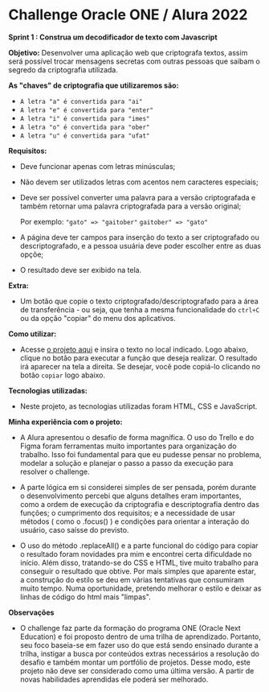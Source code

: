 # Challenge Oracle ONE / Alura 2022 

**Sprint 1 : Construa um decodificador de texto com Javascript**

**Objetivo:**
Desenvolver uma aplicação web que criptografa textos, assim será possível trocar mensagens secretas com outras pessoas que saibam o segredo da criptografia utilizada.

**As "chaves" de criptografia que utilizaremos são:**
- `A letra "a" é convertida para "ai"`  
- `A letra "e" é convertida para "enter"`  
- `A letra "i" é convertida para "imes"`  
- `A letra "o" é convertida para "ober"`  
- `A letra "u" é convertida para "ufat"`  

**Requisitos:**
- Deve funcionar apenas com letras minúsculas;
- Não devem ser utilizados letras com acentos nem caracteres especiais;
- Deve ser possível converter uma palavra para a versão criptografada e também retornar uma palavra criptografada para a versão original;

    Por exemplo:
    `"gato" => "gaitober"`
    `gaitober" => "gato"`

- A página deve ter campos para inserção do texto a ser criptografado ou descriptografado, e a pessoa usuária deve poder escolher entre as duas opçõe;
- O resultado deve ser exibido na tela.

**Extra:**
- Um botão que copie o texto criptografado/descriptografado para a área de transferência - ou seja, que tenha a mesma funcionalidade do `ctrl+C` ou da opção "copiar" do menu dos aplicativos.

**Como utilizar:**
- Acesse <a href="https://tiagopereirasantos.github.io/Decodificador-JS/">o projeto aqui</a> e insira o texto no local indicado. Logo abaixo, clique no botão para executar a função que deseja realizar. O resultado irá aparecer na tela a direita. Se desejar, você pode copiá-lo clicando no botão `copiar` logo abaixo.

**Tecnologias utilizadas:**
- Neste projeto, as tecnologias utilizadas foram HTML, CSS e JavaScript. 

**Minha experiência com o projeto:**  
- A Alura apresentou o desafio de forma magnífica. O uso do Trello e do Figma foram ferramentas muito importantes para organização do trabalho. Isso foi fundamental para que eu pudesse pensar no problema, modelar a solução e planejar o passo a passo da execução para resolver o challenge. 
  
- A parte lógica em si considerei simples de ser pensada, porém durante o desenvolvimento percebi que alguns detalhes eram importantes, como a ordem de execução da criptografia e descriptografia dentro das funções; o cumprimento dos requisitos; e a necessidade de usar métodos ( como o .focus() ) e condições para orientar a interação do usuário, caso saísse do previsto.  

- O uso do método .replaceAll() e a parte funcional do código para copiar o resultado foram novidades pra mim e encontrei certa dificuldade no início. 
Além disso, tratando-se do CSS e HTML, tive muito trabalho para conseguir o resultado que obtive. Por mais simples que aparente estar, a construção do estilo se deu em várias tentativas que consumiram muito tempo. Numa oportunidade, pretendo melhorar o estilo e deixar as linhas de código do html mais "limpas".

**Observações**  
- O challenge faz parte da formação do programa ONE (Oracle Next Education) e foi proposto dentro de uma trilha de aprendizado. Portanto, seu foco baseia-se em fazer uso do que está sendo ensinado durante a trilha, instigar a busca por conteúdos extras necessários a resolução do desafio e também montar um portfólio de projetos. 
Desse modo, este projeto não deve ser considerado como uma última versão. A partir de novas habilidades aprendidas ele poderá ser melhorado.
